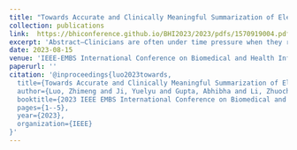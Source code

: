 ```yaml
---
title: "Towards Accurate and Clinically Meaningful Summarization of Electronic Health Record Notes: A Guided Approach"
collection: publications
link:  https://bhiconference.github.io/BHI2023/2023/pdfs/1570919004.pdf
excerpt: 'Abstract—Clinicians are often under time pressure when they review patients’ electronic health records (EHR), therefore, there are great benefits to providing clinicians high-quality summarizations of patients’ EHR. However, existing summarization algorithms fall short in certain key aspects, such as focusing on pertinent information that is clinically significant, and adhering to a structured template that aligns with the formats clinicians are accustomed to. In this paper, we present a novel approach to summarize EHR notes using a guided summarization model. Our model integrates a structured template developed with a clinical domain expert, a Named Entity Recognition (NER) model and sentence classification model for guidance extraction, and a fact-checking metric for evaluating the generated summaries. We trained our model on a large de-identified EHR dataset. The results demonstrate that our guidance, which includes Chief Complaint (CC), NER, guidance from the History of Present Illness (HPI) section, and guidance from the Medical Decision Making (MDM) section, can significantly improve the performance of the models in generating accurate and clinically meaningful summaries. The Gsum (CNN) model with all the guidance aforementioned achieved the highest F1 score of 46.4, demonstrating the effectiveness of introducing precise and in- formative guidance to models from the general domain when the training data on the clinical domain is prohibitively sensitive and expensive. This work contributes to the ongoing efforts to automate the summarization of EHR notes, with the ultimate goal of improving healthcare delivery and patient outcomes.[Poster](https://github.com/abhibha1807/abhibha1807.github.io/blob/master/BHI%252023%2520poster.pdf)'
date: 2023-08-15
venue: 'IEEE-EMBS International Conference on Biomedical and Health Informatics (BHI’23)'
paperurl: ''
citation: '@inproceedings{luo2023towards,
  title={Towards Accurate and Clinically Meaningful Summarization of Electronic Health Record Notes: A Guided Approach},
  author={Luo, Zhimeng and Ji, Yuelyu and Gupta, Abhibha and Li, Zhuochun and Frisch, Adam and He, Daqing},
  booktitle={2023 IEEE EMBS International Conference on Biomedical and Health Informatics (BHI)},
  pages={1--5},
  year={2023},
  organization={IEEE}
}'
---
```

<!-- This paper is about the number 1. The number 2 is left for future work. -->

<!-- [Download paper here](https://www.nature.com/articles/s41598-022-15341-0) -->

<!-- Recommended citation: Your Name, You. (2009). "Paper Title Number 1." <i>Journal 1</i>. 1(1). -->